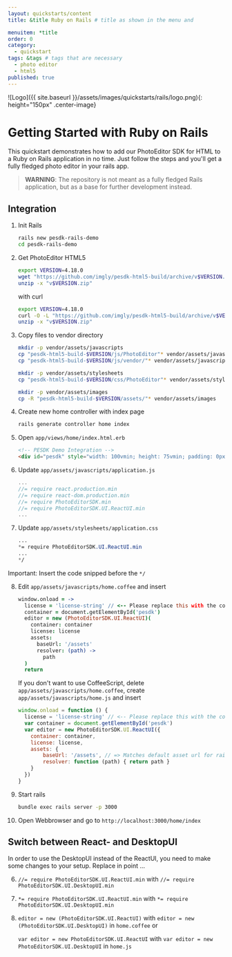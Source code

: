 ```yaml
---
layout: quickstarts/content
title: &title Ruby on Rails # title as shown in the menu and 

menuitem: *title
order: 0
category: 
  - quickstart
tags: &tags # tags that are necessary
  - photo editor 
  - html5
published: true
---
```


![Logo]({{ site.baseurl }}/assets/images/quickstarts/rails/logo.png){: height="150px" .center-image}

# Getting Started with Ruby on Rails

This quickstart demonstrates how to add our PhotoEditor SDK for HTML to a Ruby on Rails application in no time. Just follow the steps and you'll get a fully fledged photo editor in your rails app.

>**WARNING**: The repository is not meant as a fully fledged Rails application, but as a base for further development instead. 


## Integration

1. Init Rails 

    ```bash
    rails new pesdk-rails-demo
    cd pesdk-rails-demo 
    ```

2. Get PhotoEditor HTML5

    ```bash
    export VERSION=4.18.0
    wget "https://github.com/imgly/pesdk-html5-build/archive/v$VERSION.zip"
    unzip -x "v$VERSION.zip"
    ```
    with curl
    ```bash
    export VERSION=4.18.0
    curl -O -L "https://github.com/imgly/pesdk-html5-build/archive/v$VERSION.zip"
    unzip -x "v$VERSION.zip"
    ```

3. Copy files to vendor directory 

    ```bash
    mkdir -p vendor/assets/javascripts
    cp "pesdk-html5-build-$VERSION/js/PhotoEditor"* vendor/assets/javascripts
    cp "pesdk-html5-build-$VERSION/js/vendor/"* vendor/assets/javascripts

    mkdir -p vendor/assets/stylesheets
    cp "pesdk-html5-build-$VERSION/css/PhotoEditor"* vendor/assets/stylesheets

    mkdir -p vendor/assets/images
    cp -R "pesdk-html5-build-$VERSION/assets/"* vendor/assets/images
    ```

4. Create new home controller with index page

    ``` bash
    rails generate controller home index
    ```

5. Open `app/views/home/index.html.erb`

    ```html
    <!-- PESDK Demo Integration -->
    <div id="pesdk" style="width: 100vmin; height: 75vmin; padding: 0px; margin: 0px">
    ```

6. Update `app/assets/javascripts/application.js`

    ```javascript 
    ...
    //= require react.production.min
    //= require react-dom.production.min
    //= require PhotoEditorSDK.min
    //= require PhotoEditorSDK.UI.ReactUI.min
    ...
    ```

7. Update `app/assets/stylesheets/application.css`

    ```css 
    ...
    *= require PhotoEditorSDK.UI.ReactUI.min
    ...
    */
    ```
Important: Insert the code snipped before the `*/`

8. Edit `app/assets/javascripts/home.coffee` and insert

    ```coffeescript
    window.onload = ->
      license = 'license-string' // <-- Please replace this with the content of your license file. The JSON-object must be in string format.
      container = document.getElementById('pesdk')
      editor = new (PhotoEditorSDK.UI.ReactUI)(
        container: container
        license: license
        assets:
          baseUrl: '/assets'
          resolver: (path) ->
            path
      )
      return
    ```

    If you don't want to use CoffeeScript, delete `app/assets/javascripts/home.coffee`, create `app/assets/javascripts/home.js` and insert

    ```javascript
    window.onload = function () {
      license = 'license-string' // <-- Please replace this with the content of your license file. The JSON-object must be in string format.
      var container = document.getElementById('pesdk')
      var editor = new PhotoEditorSDK.UI.ReactUI({
        container: container,
        license: license,
        assets: {
            baseUrl: '/assets', // => Matches default asset url for rails
            resolver: function (path) { return path }
        }
      })
    }
    ```


9. Start rails 
    ``` bash
    bundle exec rails server -p 3000 
    ```

10. Open Webbrowser and go to `http://localhost:3000/home/index`

## Switch between React- and DesktopUI
In order to use the DesktopUI instead of the ReactUI, you need to make some changes to your setup. Replace in point ...

6.  `//= require PhotoEditorSDK.UI.ReactUI.min` with `//= require PhotoEditorSDK.UI.DesktopUI.min`
7.  `*= require PhotoEditorSDK.UI.ReactUI.min` with `*= require PhotoEditorSDK.UI.DesktopUI.min`
8.  `editor = new (PhotoEditorSDK.UI.ReactUI)` with `editor = new (PhotoEditorSDK.UI.DesktopUI)` in `home.coffee` or 

    `var editor = new PhotoEditorSDK.UI.ReactUI` with `var editor = new PhotoEditorSDK.UI.DesktopUI` in `home.js`


